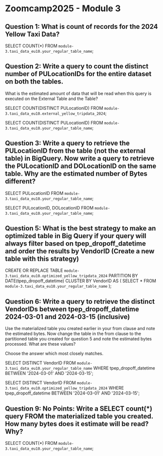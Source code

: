 # Zoomcamp2025 - Module 3


## Question 1: What is count of records for the 2024 Yellow Taxi Data?
SELECT COUNT(*) 
FROM `module-3.taxi_data_eu10.your_regular_table_name`;


## Question 2: Write a query to count the distinct number of PULocationIDs for the entire dataset on both the tables.
What is the estimated amount of data that will be read when this query is executed on the External Table and the Table?

SELECT COUNT(DISTINCT PULocationID) 
FROM `module-3.taxi_data_eu10.external_yellow_tripdata_2024`;

SELECT COUNT(DISTINCT PULocationID) 
FROM `module-3.taxi_data_eu10.your_regular_table_name`;

## Question 3: Write a query to retrieve the PULocationID from the table (not the external table) in BigQuery. Now write a query to retrieve the PULocationID and DOLocationID on the same table. Why are the estimated number of Bytes different?
SELECT PULocationID 
FROM `module-3.taxi_data_eu10.your_regular_table_name`;

SELECT PULocationID, DOLocationID 
FROM `module-3.taxi_data_eu10.your_regular_table_name`;


## Question 5: What is the best strategy to make an optimized table in Big Query if your query will always filter based on tpep_dropoff_datetime and order the results by VendorID (Create a new table with this strategy)
CREATE OR REPLACE TABLE `module-3.taxi_data_eu10.optimized_yellow_tripdata_2024`
PARTITION BY DATE(tpep_dropoff_datetime)
CLUSTER BY VendorID AS (
  SELECT * 
  FROM `module-3.taxi_data_eu10.your_regular_table_name`
);


## Question 6: Write a query to retrieve the distinct VendorIDs between tpep_dropoff_datetime 2024-03-01 and 2024-03-15 (inclusive)
Use the materialized table you created earlier in your from clause and note the estimated bytes. Now change the table in the from clause to the partitioned table you created for question 5 and note the estimated bytes processed. What are these values?

Choose the answer which most closely matches.


SELECT DISTINCT VendorID
FROM `module-3.taxi_data_eu10.your_regular_table_name`
WHERE tpep_dropoff_datetime BETWEEN '2024-03-01' AND '2024-03-15';

SELECT DISTINCT VendorID
FROM `module-3.taxi_data_eu10.optimized_yellow_tripdata_2024`
WHERE tpep_dropoff_datetime BETWEEN '2024-03-01' AND '2024-03-15';

## Question 9: No Points: Write a SELECT count(*) query FROM the materialized table you created. How many bytes does it estimate will be read? Why?
SELECT COUNT(*) 
FROM `module-3.taxi_data_eu10.your_regular_table_name`;
